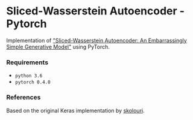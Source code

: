 # Sliced-Wasserstein Autoencoder - Pytorch
Implementation of ["Sliced-Wasserstein Autoencoder: An Embarrassingly Simple Generative Model"](https://arxiv.org/abs/1804.01947) using PyTorch.

### Requirements

- `python 3.6`
- `pytorch 0.4.0`

### References
Based on the original Keras implementation by [skolouri](https://github.com/skolouri/swae).
